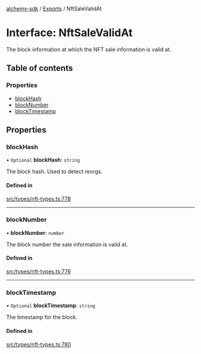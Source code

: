 [alchemy-sdk](../README.md) / [Exports](../modules.md) / NftSaleValidAt

# Interface: NftSaleValidAt

The block information at which the NFT sale information is valid at.

## Table of contents

### Properties

- [blockHash](NftSaleValidAt.md#blockhash)
- [blockNumber](NftSaleValidAt.md#blocknumber)
- [blockTimestamp](NftSaleValidAt.md#blocktimestamp)

## Properties

### blockHash

• `Optional` **blockHash**: `string`

The block hash. Used to detect reorgs.

#### Defined in

[src/types/nft-types.ts:778](https://github.com/alchemyplatform/alchemy-sdk-js/blob/873c9882/src/types/nft-types.ts#L778)

___

### blockNumber

• **blockNumber**: `number`

The block number the sale information is valid at.

#### Defined in

[src/types/nft-types.ts:776](https://github.com/alchemyplatform/alchemy-sdk-js/blob/873c9882/src/types/nft-types.ts#L776)

___

### blockTimestamp

• `Optional` **blockTimestamp**: `string`

The timestamp for the block.

#### Defined in

[src/types/nft-types.ts:780](https://github.com/alchemyplatform/alchemy-sdk-js/blob/873c9882/src/types/nft-types.ts#L780)
